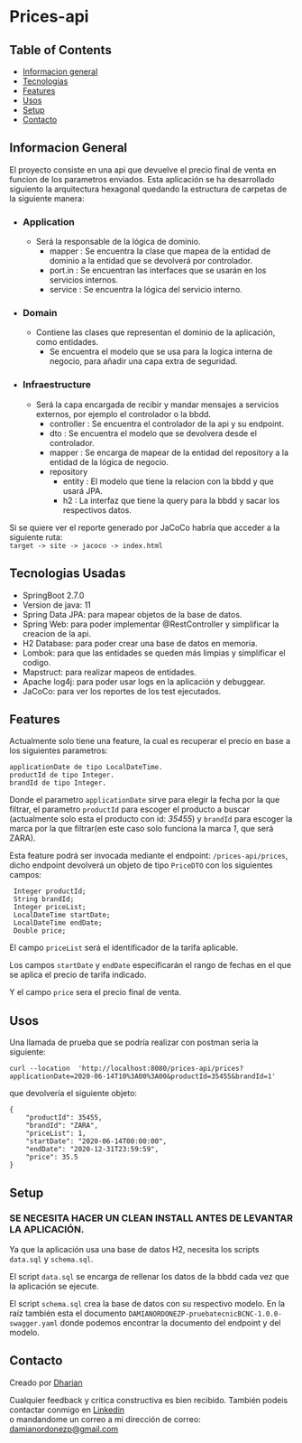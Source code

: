 # Prices-api

## Table of Contents
* [Informacion general](#Informacion-General)
* [Tecnologias](#Tecnologias-Usadas)
* [Features](#features)
* [Usos](#usos)
* [Setup](#setup)
* [Contacto](#contacto)



## Informacion General
El proyecto consiste en una api que devuelve el precio final de venta en funcion de los parametros enviados.
Esta aplicación se ha desarrollado siguiento la arquitectura hexagonal quedando la estructura de carpetas de la siguiente
manera:  
- ### Application
  - Será la responsable de la lógica de dominio.
    - mapper : Se encuentra la clase que mapea de la entidad de dominio a la entidad que se devolverá por controlador.
    - port.in : Se encuentran las interfaces que se usarán en los servicios internos.
    - service : Se encuentra la lógica del servicio interno. 
- ### Domain
  - Contiene las clases que representan el dominio de la aplicación, como entidades.
    - Se encuentra el modelo que se usa para la logica interna de negocio, para añadir una capa extra de seguridad.
- ### Infraestructure
  - Será la capa encargada de recibir y mandar mensajes a servicios externos, por ejemplo el controlador o la bbdd.
    -  controller : Se encuentra el controlador de la api y su endpoint.
    -  dto : Se encuentra el modelo que se devolvera desde el controlador.
    -  mapper : Se encarga de mapear de la entidad del repository a la entidad de la lógica de negocio.
    -  repository  
       - entity : El modelo que tiene la relacion con la bbdd y que usará JPA.
       - h2 : La interfaz que tiene la query para la bbdd y sacar los respectivos datos.
   
 Si se quiere ver el reporte generado por JaCoCo habría que acceder a la siguiente ruta:  
 `target -> site -> jacoco -> index.html`
## Tecnologias Usadas
- SpringBoot 2.7.0
- Version de java: 11
- Spring Data JPA: para mapear objetos de la base de datos.
- Spring Web: para poder implementar @RestController y simplificar la creacion de la api.
- H2 Database: para poder crear una base de datos en memoria.
- Lombok: para que las entidades se queden más limpias y simplificar el codigo.
- Mapstruct: para realizar mapeos de entidades.
- Apache log4j: para poder usar logs en la aplicación y debuggear.
- JaCoCo: para ver los reportes de los test ejecutados.


## Features
Actualmente solo tiene una feature, la cual es recuperar el precio en base a los siguientes parametros: 
```
applicationDate de tipo LocalDateTime.
productId de tipo Integer.
brandId de tipo Integer.
```
Donde el parametro `applicationDate` sirve para elegir la fecha por la que filtrar, el parametro `productId`
para escoger el producto a buscar (actualmente solo esta el producto con id: *35455*) y `brandId` para escoger la 
marca por la que filtrar(en este caso solo funciona la marca *1*, que será ZARA).

Esta feature podrá ser invocada mediante el endpoint: `/prices-api/prices`, 
dicho endpoint devolverá un objeto de tipo `PriceDTO` con los siguientes campos:
```
 Integer productId;
 String brandId;
 Integer priceList;
 LocalDateTime startDate;
 LocalDateTime endDate;
 Double price;
 ```
El campo `priceList` será el identificador de la tarifa aplicable.  

Los campos `startDate` y `endDate` especificarán el rango de fechas en el que se aplica el precio de tarifa indicado.  

Y el campo `price` sera el precio final de venta.

## Usos
 Una llamada de prueba que se podría realizar con postman seria la siguiente:  

``curl --location 
'http://localhost:8080/prices-api/prices?applicationDate=2020-06-14T10%3A00%3A00&productId=35455&brandId=1'``  

que devolvería el siguiente objeto: 
```
{
    "productId": 35455,
    "brandId": "ZARA",
    "priceList": 1,
    "startDate": "2020-06-14T00:00:00",
    "endDate": "2020-12-31T23:59:59",
    "price": 35.5
}
```

## Setup
### SE NECESITA HACER UN CLEAN INSTALL ANTES DE LEVANTAR LA APLICACIÓN.
Ya que la aplicación usa una base de datos H2, necesita los scripts `data.sql` y `schema.sql`.  

El script `data.sql` se encarga de rellenar los datos de la bbdd cada vez que la aplicación se ejecute.  

El script `schema.sql` crea la base de datos con su respectivo modelo. 
En la raíz también esta el documento `DAMIANORDONEZP-pruebatecnicBCNC-1.0.0-swagger.yaml` donde podemos encontrar
la documento del endpoint y del modelo.



## Contacto
Creado por [Dharian](https://github.com/daordonep/)  

Cualquier feedback y critica constructiva es bien recibido.
También podeis contactar conmigo en [Linkedin](https://www.linkedin.com/in/damianordonezp/)  
o mandandome un correo a mi dirección de correo: damianordonezp@gmail.com
